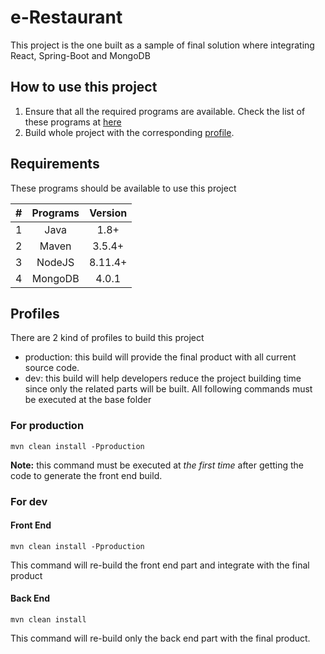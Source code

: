 # e-Restaurant
This project is the one built as a sample of final solution where integrating React, Spring-Boot and MongoDB

## How to use this project
1. Ensure that all the required programs are available. Check the list of these programs at [here](https://github.com/cimela/e-restaurant/blob/master/README.md#requirements)
2. Build whole project with the corresponding [profile](https://github.com/cimela/e-restaurant/blob/master/README.md#profiles).


## Requirements
These programs should be available to use this project  

| #     | Programs | Version |
| :---: | :------: | :-----: |
| 1     | Java     | 1.8+    |
| 2     | Maven    | 3.5.4+  |
| 3     | NodeJS   | 8.11.4+ |
| 4     | MongoDB  | 4.0.1   |


## Profiles
There are 2 kind of profiles to build this project
+ production: this build will provide the final product with all current source code.
+ dev: this build will help developers reduce the project building time since only the related parts will be built.
All following commands must be executed at the base folder

### For production
```
mvn clean install -Pproduction
```
**Note:** this command must be executed at *the first time* after getting the code to generate the front end build.

### For dev
#### Front End
```
mvn clean install -Pproduction
```
This command will re-build the front end part and integrate with the final product

#### Back End
```
mvn clean install
```
This command will re-build only the back end part with the final product.
